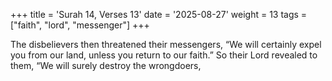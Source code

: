 +++
title = 'Surah 14, Verses 13'
date = '2025-08-27'
weight = 13
tags = ["faith", "lord", "messenger"]
+++

The disbelievers then threatened their messengers, “We will certainly expel you from our land, unless you return to our faith.” So their Lord revealed to them, “We will surely destroy the wrongdoers,
